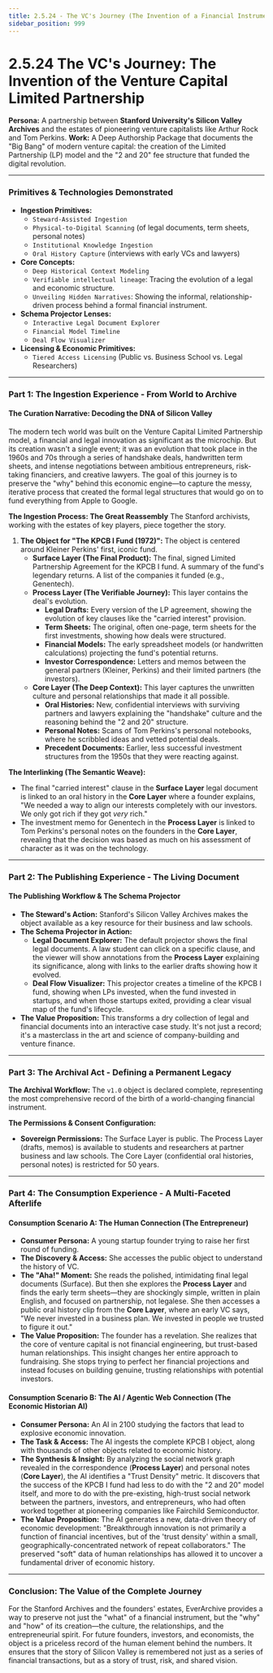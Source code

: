 ```yaml
---
title: 2.5.24 - The VC's Journey (The Invention of a Financial Instrument)
sidebar_position: 999
---
```


# 2.5.24 The VC's Journey: The Invention of the Venture Capital Limited Partnership

**Persona:** A partnership between **Stanford University's Silicon Valley Archives** and the estates of pioneering venture capitalists like Arthur Rock and Tom Perkins.
**Work:** A Deep Authorship Package that documents the "Big Bang" of modern venture capital: the creation of the Limited Partnership (LP) model and the "2 and 20" fee structure that funded the digital revolution.

---

### **Primitives & Technologies Demonstrated**

*   **Ingestion Primitives:**
    *   `Steward-Assisted Ingestion`
    *   `Physical-to-Digital Scanning` (of legal documents, term sheets, personal notes)
    *   `Institutional Knowledge Ingestion`
    *   `Oral History Capture` (interviews with early VCs and lawyers)
*   **Core Concepts:**
    *   `Deep Historical Context Modeling`
    *   `Verifiable intellectual lineage`: Tracing the evolution of a legal and economic structure.
    *   `Unveiling Hidden Narratives`: Showing the informal, relationship-driven process behind a formal financial instrument.
*   **Schema Projector Lenses:**
    *   `Interactive Legal Document Explorer`
    *   `Financial Model Timeline`
    *   `Deal Flow Visualizer`
*   **Licensing & Economic Primitives:**
    *   `Tiered Access Licensing` (Public vs. Business School vs. Legal Researchers)

---

### **Part 1: The Ingestion Experience - From World to Archive**

#### **The Curation Narrative: Decoding the DNA of Silicon Valley**
The modern tech world was built on the Venture Capital Limited Partnership model, a financial and legal innovation as significant as the microchip. But its creation wasn't a single event; it was an evolution that took place in the 1960s and 70s through a series of handshake deals, handwritten term sheets, and intense negotiations between ambitious entrepreneurs, risk-taking financiers, and creative lawyers. The goal of this journey is to preserve the "why" behind this economic engine—to capture the messy, iterative process that created the formal legal structures that would go on to fund everything from Apple to Google.

**The Ingestion Process: The Great Reassembly**
The Stanford archivists, working with the estates of key players, piece together the story.

1.  **The Object for "The KPCB I Fund (1972)":** The object is centered around Kleiner Perkins' first, iconic fund.
    *   **Surface Layer (The Final Product):** The final, signed Limited Partnership Agreement for the KPCB I fund. A summary of the fund's legendary returns. A list of the companies it funded (e.g., Genentech).
    *   **Process Layer (The Verifiable Journey):** This layer contains the deal's evolution.
        *   **Legal Drafts:** Every version of the LP agreement, showing the evolution of key clauses like the "carried interest" provision.
        *   **Term Sheets:** The original, often one-page, term sheets for the first investments, showing how deals were structured.
        *   **Financial Models:** The early spreadsheet models (or handwritten calculations) projecting the fund's potential returns.
        *   **Investor Correspondence:** Letters and memos between the general partners (Kleiner, Perkins) and their limited partners (the investors).
    *   **Core Layer (The Deep Context):** This layer captures the unwritten culture and personal relationships that made it all possible.
        *   **Oral Histories:** New, confidential interviews with surviving partners and lawyers explaining the "handshake" culture and the reasoning behind the "2 and 20" structure.
        *   **Personal Notes:** Scans of Tom Perkins's personal notebooks, where he scribbled ideas and vetted potential deals.
        *   **Precedent Documents:** Earlier, less successful investment structures from the 1950s that they were reacting against.

**The Interlinking (The Semantic Weave):**
*   The final "carried interest" clause in the **Surface Layer** legal document is linked to an oral history in the **Core Layer** where a founder explains, "We needed a way to align our interests completely with our investors. We only got rich if they got *very* rich."
*   The investment memo for Genentech in the **Process Layer** is linked to Tom Perkins's personal notes on the founders in the **Core Layer**, revealing that the decision was based as much on his assessment of character as it was on the technology.

---

### **Part 2: The Publishing Experience - The Living Document**

#### **The Publishing Workflow & The Schema Projector**
*   **The Steward's Action:** Stanford's Silicon Valley Archives makes the object available as a key resource for their business and law schools.
*   **The Schema Projector in Action:**
    *   **Legal Document Explorer:** The default projector shows the final legal documents. A law student can click on a specific clause, and the viewer will show annotations from the **Process Layer** explaining its significance, along with links to the earlier drafts showing how it evolved.
    *   **Deal Flow Visualizer:** This projector creates a timeline of the KPCB I fund, showing when LPs invested, when the fund invested in startups, and when those startups exited, providing a clear visual map of the fund's lifecycle.
*   **The Value Proposition:** This transforms a dry collection of legal and financial documents into an interactive case study. It's not just a record; it's a masterclass in the art and science of company-building and venture finance.

---

### **Part 3: The Archival Act - Defining a Permanent Legacy**

**The Archival Workflow:**
The `v1.0` object is declared complete, representing the most comprehensive record of the birth of a world-changing financial instrument.

**The Permissions & Consent Configuration:**
*   **Sovereign Permissions:** The Surface Layer is public. The Process Layer (drafts, memos) is available to students and researchers at partner business and law schools. The Core Layer (confidential oral histories, personal notes) is restricted for 50 years.

---

### **Part 4: The Consumption Experience - A Multi-Faceted Afterlife**

#### **Consumption Scenario A: The Human Connection (The Entrepreneur)**
*   **Consumer Persona:** A young startup founder trying to raise her first round of funding.
*   **The Discovery & Access:** She accesses the public object to understand the history of VC.
*   **The "Aha!" Moment:** She reads the polished, intimidating final legal documents (Surface). But then she explores the **Process Layer** and finds the early term sheets—they are shockingly simple, written in plain English, and focused on partnership, not legalese. She then accesses a public oral history clip from the **Core Layer**, where an early VC says, "We never invested in a business plan. We invested in people we trusted to figure it out."
*   **The Value Proposition:** The founder has a revelation. She realizes that the core of venture capital is not financial engineering, but trust-based human relationships. This insight changes her entire approach to fundraising. She stops trying to perfect her financial projections and instead focuses on building genuine, trusting relationships with potential investors.

#### **Consumption Scenario B: The AI / Agentic Web Connection (The Economic Historian AI)**
*   **Consumer Persona:** An AI in 2100 studying the factors that lead to explosive economic innovation.
*   **The Task & Access:** The AI ingests the complete KPCB I object, along with thousands of other objects related to economic history.
*   **The Synthesis & Insight:** By analyzing the social network graph revealed in the correspondence (**Process Layer**) and personal notes (**Core Layer**), the AI identifies a "Trust Density" metric. It discovers that the success of the KPCB I fund had less to do with the "2 and 20" model itself, and more to do with the pre-existing, high-trust social network between the partners, investors, and entrepreneurs, who had often worked together at pioneering companies like Fairchild Semiconductor.
*   **The Value Proposition:** The AI generates a new, data-driven theory of economic development: "Breakthrough innovation is not primarily a function of financial incentives, but of the 'trust density' within a small, geographically-concentrated network of repeat collaborators." The preserved "soft" data of human relationships has allowed it to uncover a fundamental driver of economic history.

---

### **Conclusion: The Value of the Complete Journey**
For the Stanford Archives and the founders' estates, EverArchive provides a way to preserve not just the "what" of a financial instrument, but the "why" and "how" of its creation—the culture, the relationships, and the entrepreneurial spirit. For future founders, investors, and economists, the object is a priceless record of the human element behind the numbers. It ensures that the story of Silicon Valley is remembered not just as a series of financial transactions, but as a story of trust, risk, and shared vision.